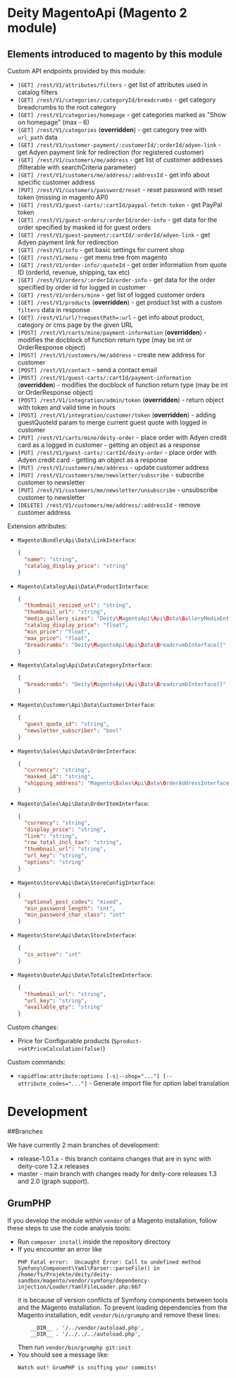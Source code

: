 # Deity MagentoApi (Magento 2 module)

## Elements introduced to magento by this module

Custom API endpoints provided by this module:

- `[GET] /rest/V1/attributes/filters` - get list of attributes used in catalog filters 
- `[GET] /rest/V1/categories/:categoryId/breadcrumbs` - get category breadcrumbs to the root category
- `[GET] /rest/V1/categories/homepage` - get categories marked as "Show on homepage" (max - 6)
- `[GET] /rest/V1/categories` (**overridden**) - get category tree with `url_path` data
- `[GET] /rest/V1/customer-payment/:customerId/:orderId/adyen-link` - get Adyen payment link for redirection (for registered customer)
- `[GET] /rest/V1/customers/me/address` - get list of customer addresses (filterable with searchCriteria parameter)
- `[GET] /rest/V1/customers/me/address/:addressId` - get info about specific customer address 
- `[PUT] /rest/V1/customers/password/reset` - reset password with reset token (missing in magento API)
- `[GET] /rest/V1/guest-carts/:cartId/paypal-fetch-token` - get PayPal token
- `[GET] /rest/V1/guest-orders/:orderId/order-info` - get data for the order specified by masked id for guest orders
- `[GET] /rest/V1/guest-payment/:cartId/:orderId/adyen-link` - get Adyen payment link for redirection
- `[GET] /rest/V1/info` - get basic settings for current shop
- `[GET] /rest/V1/menu` - get menu tree from magento
- `[GET] /rest/V1/order-info/:quoteId` - get order information from quote ID (orderId, revenue, shipping, tax etc)
- `[GET] /rest/V1/orders/:orderId/order-info` - get data for the order specified by order id for logged in customer
- `[GET] /rest/V1/orders/mine` - get list of logged customer orders
- `[GET] /rest/V1/products` (**overridden**) - get product list with a custom `filters` data in response
- `[GET] /rest/V1/url/?requestPath=:url` - get info about product, category or cms page by the given URL
- `[POST] /rest/V1/carts/mine/payment-information` (**overridden**) - modifies the docblock of function return type (may be int or OrderResponse object)
- `[POST] /rest/V1/customers/me/address` - create new address for customer
- `[POST] /rest/V1/contact` - send a contact email
- `[POST] /rest/V1/guest-carts/:cartId/payment-information` (**overridden**) - modifies the docblock of function return type (may be int or OrderResponse object)
- `[POST] /rest/V1/integration/admin/token` (**overridden**) - return object with token and valid time in hours
- `[POST] /rest/V1/integration/customer/token` (**overridden**) - adding guestQuoteId param to merge current guest quote with logged in customer
- `[PUT] /rest/V1/carts/mine/deity-order` - place order with Adyen credit card as a logged in customer - getting an object as a response
- `[PUT] /rest/V1/guest-carts/:cartId/deity-order` - place order with Adyen credit card - getting an object as a response
- `[PUT] /rest/V1/customers/me/address` - update customer address
- `[PUT] /rest/V1/customers/me/newsletter/subscribe` - subscribe customer to newsletter
- `[PUT] /rest/V1/customers/me/newsletter/unsubscribe` - unsubscribe customer to newsletter
- `[DELETE] /rest/V1/customers/me/address/:addressId` - remove customer address

Extension attributes:

- `Magento\Bundle\Api\Data\LinkInterface`:
    ```json
    {
      "name": "string",
      "catalog_display_price": "string"
    }
    ```
- `Magento\Catalog\Api\Data\ProductInterface`:
    ```json
    {
      "thumbnail_resized_url": "string",
      "thumbnail_url": "string",
      "media_gallery_sizes": "Deity\MagentoApi\Api\Data\GalleryMediaEntrySizeInterface[]",
      "catalog_display_price": "float",
      "min_price": "float",
      "max_price": "float",
      "breadcrumbs": "Deity\MagentoApi\Api\Data\BreadcrumbInterface[]"
    }
    ```
- `Magento\Catalog\Api\Data\CategoryInterface`:
    ```json
    {
      "breadcrumbs": "Deity\MagentoApi\Api\Data\BreadcrumbInterface[]"
    }
    ```
- `Magento\Customer\Api\Data\CustomerInterface`:
    ```json
    {
      "guest_quote_id": "string",
      "newsletter_subscriber": "bool"
    }
    ```
- `Magento\Sales\Api\Data\OrderInterface`:
    ```json
    {
      "currency": "string",
      "masked_id": "string",
      "shipping_address": "Magento\Sales\Api\Data\OrderAddressInterface"
    }
    ```
- `Magento\Sales\Api\Data\OrderItemInterface`:
    ```json
    {
      "currency": "string",
      "display_price": "string",
      "link": "string",
      "row_total_incl_tax": "string",
      "thumbnail_url": "string",
      "url_key": "string",
      "options": "string"
    }
    ```
- `Magento\Store\Api\Data\StoreConfigInterface`:
    ```json
    {
      "optional_post_codes": "mixed",
      "min_password_length": "int",
      "min_password_char_class": "int"
    }
    ```
- `Magento\Store\Api\Data\StoreInterface`:
    ```json
    {
      "is_active": "int"
    }
    ```
- `Magento\Quote\Api\Data\TotalsItemInterface`:
    ```json
    {
      "thumbnail_url": "string",
      "url_key": "string",
      "available_qty": "string"
    }
    ```

Custom changes:

- Price for Configurable products (`$product->setPriceCalculation(false)`)

Custom commands:

- `rapidflow:attribute:options [-s|--shop="..."] [--attribute_codes="..."]` - Generate import file for option label translation


# Development

##Branches

We have currently 2 main branches of development:

- release-1.0.1.x - this branch contains changes that are in sync with deity-core 1.2.x releases
- master - main branch with changes ready for deity-core releases 1.3 and 2.0 (graph support).


## GrumPHP

If you develop the module within `vendor` of a Magento installation, follow these steps to use the code analysis tools:

- Run `composer install` inside the repository directory
- If you encounter an error like
    ```
    PHP Fatal error:  Uncaught Error: Call to undefined method Symfony\Component\Yaml\Parser::parseFile() in /home/fs/Projekte/deity/deity-sandbox/magento/vendor/symfony/dependency-injection/Loader/YamlFileLoader.php:667
    ```
    it is because of version conflicts of Symfony components between tools and the Magento installation. To prevent loading dependencies from the Magento installation, edit `vendor/bin/grumphp` and remove these lines:
    ```
        __DIR__ . '/../vendor/autoload.php',
        __DIR__ . '/../../../autoload.php',
    ```
    Then run `vendor/bin/grumphp git:init`
- You should see a message like:
    ```
    Watch out! GrumPHP is sniffing your commits!
    ```